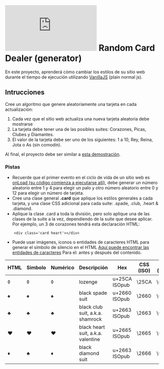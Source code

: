 # ![alt text](https://assets.breatheco.de/apis/img/images.php?blob&random&cat=icon&tags=breathecode,32)  Random Card Dealer (generator)

En este proyecto, aprenderá cómo cambiar los estilos de su sitio web durante el tiempo de ejecución utilizando [VanillaJS](https://stackoverflow.com/questions/20435653/what-is-vanillajs) (plain normal js).

## Intrucciones

Cree un algoritmo que genere aleatoriamente una tarjeta en cada actualización:

1. Cada vez que el sitio web actualiza una nueva tarjeta aleatoria debe mostrarse
2. La tarjeta debe tener una de las posibles suites: Corazones, Picas, Clubes y Diamantes.
3. El valor de la tarjeta debe ser uno de los siguientes: 1 a 10, Rey, Reina, Jota o As (sin comodín).

Al final, el proyecto debe ser similar a [esta demostración](https://github.com/breatheco-de/exercise-random-card/blob/master/preview.gif?raw=true).

### Pistas 

- Recuerde que el primer evento en el ciclo de vida de un sitio web es [onLoad (su código comienza a ejecutarse allí)](https://www.w3schools.com/jsref/event_onload.asp), debe generar un número aleatorio entre 1 y 4 para elegir un palo y otro número aleatorio entre 0 y 12 para elegir un número de tarjeta.
- Cree una clase general **.card** que aplique los estilos generales a cada tarjeta, y una clase CSS adicional para cada suite: .spade, .club, .heart & .diamond.
- Aplique la clase .card a toda la división, pero solo aplique una de las clases de la suite a la vez, dependiendo de la suite que desee aplicar. Por ejemplo, un 3 de corazones tendrá esta declaración HTML:
```
    <div class='card heart'></div>
```
- Puede usar imágenes, iconos o entidades de caracteres HTML para generar el símbolo de silencio en el HTML [Aquí puede encontrar las entidades de caracteres](https://brajeshwar.github.io/entities/) Para el: antes y después del contenido.

HTML	| Simbolo	| Numérico	| Descripción	                    | Hex	        | CSS (ISO) | JS (Octal)|
--------|-----------|-----------|-----------------------------------|---------------|-----------|-----------|
&loz;	| ◊	        | &#9674;	| lozenge	                        | u+25CA ISOpub	| \25CA	    | \u25ca    |
&spades;| ♠	        | &#9824;	| black spade suit                  | u+2660 ISOpub	| \2660	    | \u2660    |
&clubs;	| ♣	        | &#9827;	| black club suit, a.k.a. shamrock  | u+2663 ISOpub	| \2663	    | \u2663    |
&hearts;| ♥	        | &#9829;	| black heart suit, a.k.a. valentine| u+2665 ISOpub	| \2665	    | \u2665    |
&diams;	| ♣	        | &#9830;	| black diamond suit                | u+2663 ISOpub	| \2666	    | \u2666    |

